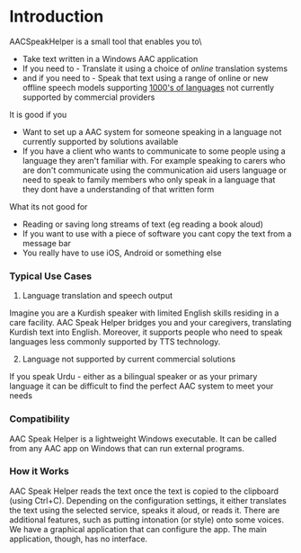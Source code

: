 # Introduction

AACSpeakHelper is a small tool that enables you to\


* Take text written in a Windows AAC application&#x20;
* If you need to - Translate it using a choice of _online_ translation systems
* and if you need to - Speak that text using a range of online or new offline speech models supporting [1000's of languages](supported-languages.md) not currently supported by commercial providers

It is good if you&#x20;

* Want to set up a AAC system for someone speaking in a language not currently supported by solutions available
* If you have a client who wants to communicate to some people using a language they aren't familiar with. For example speaking to carers who are don't communicate using the communication aid users language or need to speak to family members who only speak in a language that they dont have a understanding of that written form

What its not good for

* Reading or saving long streams of text (eg reading a book aloud)
* If you want to use with a piece of software you cant copy the text from a message bar&#x20;
* You really have to use iOS, Android or something else

### Typical Use Cases

1. Language translation and speech output

Imagine you are a Kurdish speaker with limited English skills residing in a care facility. AAC Speak Helper bridges you and your caregivers, translating Kurdish text into English. Moreover, it supports people who need to speak languages less commonly supported by TTS technology.

2. Language not supported by current commercial solutions

If you speak Urdu - either as a bilingual speaker or as your primary language it can be difficult to find the perfect AAC system to meet your needs

### Compatibility

AAC Speak Helper is a lightweight Windows executable. It can be called from any AAC app on Windows that can run external programs.&#x20;

### How it Works

AAC Speak Helper reads the text once the text is copied to the clipboard (using Ctrl+C). Depending on the configuration settings, it either translates the text using the selected service, speaks it aloud, or reads it. There are additional features, such as putting intonation (or style) onto some voices. We have a graphical application that can configure the app. The main application, though, has no interface.
